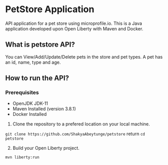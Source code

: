 # PetStore Application

API application for a pet store using microprofile.io.
This is a Java application developed upon Open Liberty with Maven and Docker.

## What is petstore API?

You can View/Add/Update/Delete pets in the store and pet types.
A pet has an id, name, type and age.

## How to run the API?

### Prerequisites

- OpenJDK JDK-11
- Maven Installed (version 3.8.1)
- Docker Installed

1. Clone the repository to a prefered location on your local machine.

`git clone https://github.com/ShakyaAbeytunge/petstore` return
`cd petstore`

2. Build your Open Liberty project.

`mvn liberty:run`
